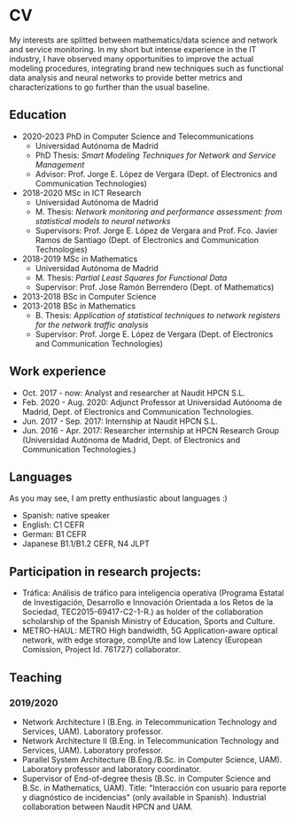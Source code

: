 # CV

My interests are splitted between mathematics/data science and network and service monitoring. In my short but intense experience in the IT industry, I have observed many opportunities to improve the actual modeling procedures, integrating brand new techniques such as functional data analysis and neural networks to provide better metrics and characterizations to go further than the usual baseline.

## Education

- 2020-2023 PhD in Computer Science and Telecommunications
  - Universidad Autónoma de Madrid
  - PhD Thesis: *Smart Modeling Techniques for Network and Service Management*
  - Advisor: Prof. Jorge E. López de Vergara (Dept. of Electronics and Communication Technologies)
- 2018-2020 MSc in ICT Research
  - Universidad Autónoma de Madrid
  - M. Thesis: *Network monitoring and performance assessment: from statistical models to neural networks*
  - Supervisors: Prof. Jorge E. López de Vergara and Prof. Fco. Javier Ramos de Santiago (Dept. of Electronics and Communication Technologies)
- 2018-2019 MSc in Mathematics
  - Universidad Autónoma de Madrid
  - M. Thesis: *Partial Least Squares for Functional Data*
  - Supervisor: Prof. Jose Ramón Berrendero (Dept. of Mathematics)
- 2013-2018 BSc in Computer Science
- 2013-2018 BSc in Mathematics
  - B. Thesis: *Application of statistical techniques to network registers for the network traffic analysis*
  - Supervisor: Prof. Jorge E. López de Vergara (Dept. of Electronics and Communication Technologies)
  
 ## Work experience
 
 - Oct. 2017 - now: Analyst and researcher at Naudit HPCN S.L.
 - Feb. 2020 - Aug. 2020: Adjunct Professor at Universidad Autónoma de Madrid, Dept. of Electronics and Communication Technologies.
 - Jun. 2017 - Sep. 2017: Internship at Naudit HPCN S.L.
 - Jun. 2016 - Apr. 2017: Researcher internship at HPCN Research Group (Universidad Autónoma de Madrid, Dept. of Electronics and Communication Technologies.)
 
 ## Languages
 
 As you may see, I am pretty enthusiastic about languages :)
 
 - Spanish: native speaker
 - English: C1 CEFR
 - German: B1 CEFR
 - Japanese B1.1/B1.2 CEFR, N4 JLPT
 
 ## Participation in research projects:
 
 - Tráfica: Análisis de tráfico para inteligencia operativa (Programa Estatal de Investigación, Desarrollo e Innovación Orientada a los Retos de la Sociedad, TEC2015-69417-C2-1-R.) as holder of the collaboration scholarship of the Spanish Ministry of Education, Sports and Culture.
 - METRO-HAUL: METRO High bandwidth, 5G Application-aware optical network, with edge storage, compUte and low Latency (European Comission, Project Id. 761727) collaborator.
 
 ## Teaching
 
 ### 2019/2020
 
 - Network Architecture I (B.Eng. in Telecommunication Technology and Services, UAM). Laboratory professor.
 - Network Architecture II (B.Eng. in Telecommunication Technology and Services, UAM). Laboratory professor.
 - Parallel System Architecture (B.Eng./B.Sc. in Computer Science, UAM). Laboratory professor and laboratory coordinator.
 - Supervisor of End-of-degree thesis (B.Sc. in Computer Science and B.Sc. in Mathematics, UAM). Title: "Interacción con usuario para reporte y diagnóstico de incidencias" (only available in Spanish). Industrial collaboration between Naudit HPCN and UAM.
 
 
